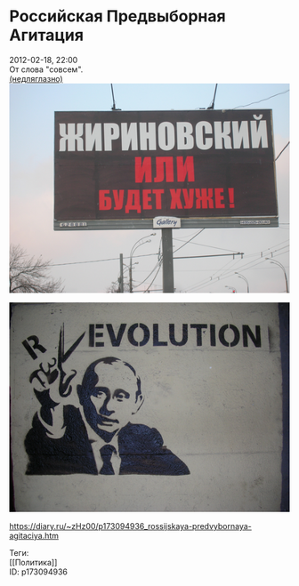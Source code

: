 Российская Предвыборная Агитация
=================================

   
 2012-02-18, 22:00   
  От слова "совсем".   
  [(недляглазно)](https://zHz00.diary.ru/p173094936.htm?index=1#linkmore173094936m1)      
  ![](pics/0f363926a81a.png)   
   
 ![](pics/bae799920b7f.png)      
    
 <https://diary.ru/~zHz00/p173094936_rossijskaya-predvybornaya-agitaciya.htm>   
   
 Теги:   
 [[Политика]]   
 ID: p173094936